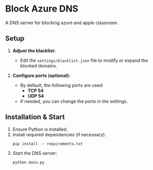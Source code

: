 # Block Azure DNS

A DNS server for blocking azure and apple classroom.

## Setup

1. **Adjust the blacklist:**
   - Edit the `settings/blacklist.json` file to modify or expand the blocked domains.

2. **Configure ports (optional):**
   - By default, the following ports are used:
     - **TCP 54**
     - **UDP 54**
   - If needed, you can change the ports in the settings.

## Installation & Start

1. Ensure Python is installed.
2. Install required dependencies (if necessary):
   ```sh
   pip install -r requirements.txt

3. Start the DNS server:
   ```sh
   python main.py
